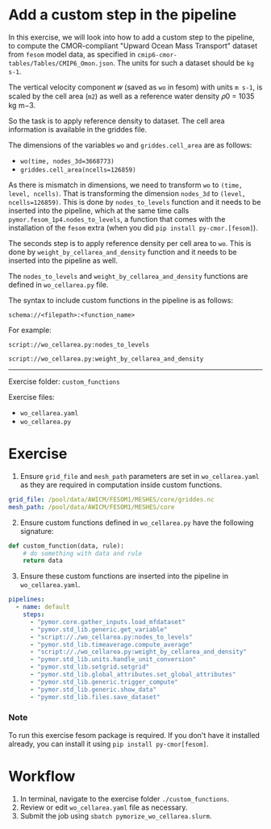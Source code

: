 # Add a custom step in the pipeline

In this exercise, we will look into how to add a custom step to the pipeline, to compute the CMOR-compliant "Upward Ocean Mass Transport" dataset from `fesom` model data, as specified in `cmip6-cmor-tables/Tables/CMIP6_Omon.json`. The units for such a dataset should be `kg s-1`.

The vertical velocity component 𝑤 (saved as ``wo`` in fesom) with units `m s-1`, is scaled by the
cell area (`m2`) as well as a reference water density 𝜌0 = 1035 kg m−3.

So the task is to apply reference density to dataset. The cell area information is available in the griddes file.

The dimensions of the variables `wo` and `griddes.cell_area` are as follows:

  - `wo(time, nodes_3d=3668773)`
  - `griddes.cell_area(ncells=126859)`

As there is mismatch in dimensions, we need to transform `wo` to `(time, level, ncells)`. That is transforming the dimension `nodes_3d` to `(level, ncells=126859)`. This is done by `nodes_to_levels` function and it needs to be inserted into the pipeline, which at the same time calls `pymor.fesom_1p4.nodes_to_levels`, a function that comes with the installation of the `fesom` extra (when you did `pip install py-cmor.[fesom]`).

The seconds step is to apply reference density per cell area to `wo`. This is done by `weight_by_cellarea_and_density` function and it needs to be inserted into the pipeline as well.

The `nodes_to_levels` and `weight_by_cellarea_and_density` functions are defined in `wo_cellarea.py` file.

The syntax to include custom functions in the pipeline is as follows:

`schema://<filepath>:<function_name>`

For example:

`script://wo_cellarea.py:nodes_to_levels`

`script://wo_cellarea.py:weight_by_cellarea_and_density`

---

Exercise folder: `custom_functions`

Exercise files:

- `wo_cellarea.yaml`
- `wo_cellarea.py`

# Exercise

1. Ensure `grid_file` and `mesh_path` parameters are set in `wo_cellarea.yaml` as they are required in computation inside custom functions.

  ```yaml
  grid_file: /pool/data/AWICM/FESOM1/MESHES/core/griddes.nc
  mesh_path: /pool/data/AWICM/FESOM1/MESHES/core
  ```

2. Ensure custom functions defined in `wo_cellarea.py` have the following signature:

  ```python
  def custom_function(data, rule):
      # do something with data and rule
      return data
  ```

3. Ensure these custom functions are inserted into the pipeline in `wo_cellarea.yaml`.

  ```yaml
  pipelines:
    - name: default
      steps:
        - "pymor.core.gather_inputs.load_mfdataset"
        - "pymor.std_lib.generic.get_variable"
        - "script://./wo_cellarea.py:nodes_to_levels"
        - "pymor.std_lib.timeaverage.compute_average"
        - "script://./wo_cellarea.py:weight_by_cellarea_and_density"
        - "pymor.std_lib.units.handle_unit_conversion"
        - "pymor.std_lib.setgrid.setgrid"
        - "pymor.std_lib.global_attributes.set_global_attributes"
        - "pymor.std_lib.generic.trigger_compute"
        - "pymor.std_lib.generic.show_data"
        - "pymor.std_lib.files.save_dataset"
  ```

### Note

To run this exercise fesom package is required. If you don't have it installed already, you can install it using `pip install py-cmor[fesom]`.

# Workflow

1. In terminal, navigate to the exercise folder `./custom_functions`.
2. Review or edit `wo_cellarea.yaml` file as necessary.
3. Submit the job using `sbatch pymorize_wo_cellarea.slurm`.


